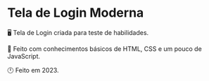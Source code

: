 # Tela de Login Moderna
🖥️ Tela de Login criada para teste de habilidades.

🎲 Feito com conhecimentos básicos de HTML, CSS e um pouco de JavaScript.

🕛 Feito em 2023.
